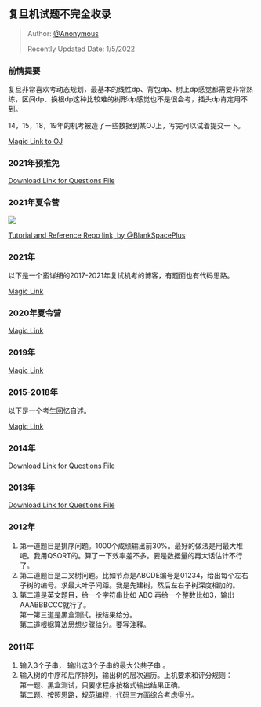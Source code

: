 ## 复旦机试题不完全收录

> Author: [@Anonymous](https://github.com/Anonymous)
>
> Recently Updated Date: 1/5/2022

### 前情提要

复旦非常喜欢考动态规划，最基本的线性dp、背包dp、树上dp感觉都需要非常熟练，区间dp、换根dp这种比较难的树形dp感觉也不是很会考，插头dp肯定用不到。

14，15，18，19年的机考被造了一些数据到某OJ上，写完可以试着提交一下。

[Magic Link to OJ](https://noobdream.com/Major/article/79/)


### 2021年预推免

[Download Link for Questions File](https://github.com/Emanual20/NKUCS.ICU/files/7808944/2021FDU-preexemption.pdf)

### 2021年夏令营

![](https://s3.bmp.ovh/imgs/2022/01/a2b68a6fefe76d35.jpg)

[Tutorial and Reference Repo link, by @BlankSpacePlus](https://github.com/BlankSpacePlus/fdu-summer-camp-algorithm)

### 2021年

以下是一个蛮详细的2017-2021年复试机考的博客，有题面也有代码思路。

[Magic Link](https://blog.csdn.net/qq_43326014/article/details/115288717)

### 2020年夏令营

[Magic Link](https://blog.csdn.net/qq_42028241/article/details/109011034)

### 2019年

[Magic Link](https://blog.csdn.net/Greepex/article/details/88637871)

### 2015-2018年

以下是一个考生回忆自述。

[Magic Link](https://blog.csdn.net/weixin_43847469/article/details/89004030)

### 2014年

[Download Link for Questions File](https://github.com/Emanual20/NKUCS.ICU/files/7808874/FDU2014.pdf)

### 2013年

[Download Link for Questions File](https://github.com/Emanual20/NKUCS.ICU/files/7808862/FDU2013.pdf)

### 2012年

1. 第一道题目是排序问题。1000个成绩输出前30%。最好的做法是用最大堆吧。我用QSORT的。算了一下效率差不多。要是数据量的再大话估计不行了。
2. 第二道题目是二叉树问题。比如节点是ABCDE编号是01234，给出每个左右子树的编号。求最大叶子间距。我是先建树，然后左右子树深度相加的。
3. 第二道是英文题目，给一个字符串比如 ABC 再给一个整数比如3，输出AAABBBCCC就行了。\
第一第三道是黑盒测试。按结果给分。\
第二道根据算法思想步骤给分。要写注释。

### 2011年

1. 输入3个子串， 输出这3个子串的最大公共子串 。
2. 输入树的中序和后序排列，输出树的层次遍历。上机要求和评分规则：\
第一题、黑盒测试，只要求程序按格式输出结果正确。\
第二题、按照思路，规范编程，代码三方面综合考虑得分。
